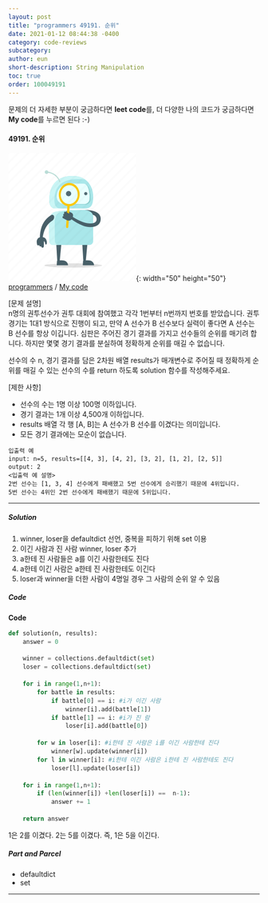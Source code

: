```yaml
---
layout: post
title: "programmers 49191. 순위"
date: 2021-01-12 08:44:38 -0400
category: code-reviews
subcategory: 
author: eun
short-description: String Manipulation
toc: true
order: 100049191
---
```


문제의 더 자세한 부분이 궁금하다면 **leet code**를, 더 다양한 나의 코드가 궁금하다면 **My code**를 누르면 된다 :-)

####  49191. 순위
![Image Alt 텍스트](/assets/link.png){: width="50" height="50"} <a href="https://programmers.co.kr/learn/courses/30/lessons/49191"> programmers</a>  /  <a href="https://github.com/JJungEEun/CodingTest/blob/main/programmers/level3/programmer%2049191_%EC%88%9C%EC%9C%84.ipynb">  My code</a>

[문제 설명]     
n명의 권투선수가 권투 대회에 참여했고 각각 1번부터 n번까지 번호를 받았습니다. 권투 경기는 1대1 방식으로 진행이 되고, 만약 A 선수가 B 선수보다 실력이 좋다면 A 선수는 B 선수를 항상 이깁니다. 심판은 주어진 경기 결과를 가지고 선수들의 순위를 매기려 합니다. 하지만 몇몇 경기 결과를 분실하여 정확하게 순위를 매길 수 없습니다.

선수의 수 n, 경기 결과를 담은 2차원 배열 results가 매개변수로 주어질 때 정확하게 순위를 매길 수 있는 선수의 수를 return 하도록 solution 함수를 작성해주세요.

[제한 사항]     
- 선수의 수는 1명 이상 100명 이하입니다.
- 경기 결과는 1개 이상 4,500개 이하입니다.
- results 배열 각 행 [A, B]는 A 선수가 B 선수를 이겼다는 의미입니다.
- 모든 경기 결과에는 모순이 없습니다.

``` 
입출력 예
input: n=5, results=[[4, 3], [4, 2], [3, 2], [1, 2], [2, 5]]
output: 2
<입출력 예 설명>
2번 선수는 [1, 3, 4] 선수에게 패배했고 5번 선수에게 승리했기 때문에 4위입니다.
5번 선수는 4위인 2번 선수에게 패배했기 때문에 5위입니다.
```
---
##### Solution
1. winner, loser을 defaultdict 선언, 중복을 피하기 위해 set 이용
2. 이긴 사람과 진 사람 winner, loser 추가
3. a한테 진 사람들은 a를 이긴 사람한테도 진다
4. a한테 이긴 사람은 a한테 진 사람한테도 이긴다
5. loser과 winner을 더한 사람이 4명일 경우 그 사람의 순위 알 수 있음

##### Code
**Code**
```python
def solution(n, results):
    answer = 0
    
    winner = collections.defaultdict(set)
    loser = collections.defaultdict(set)
    
    for i in range(1,n+1):
        for battle in results:
            if battle[0] == i: #i가 이긴 사람
                winner[i].add(battle[1])
            if battle[1] == i: #i가 진 람
                loser[i].add(battle[0])
        
        for w in loser[i]: #i한테 진 사람은 i를 이긴 사람한테 진다
            winner[w].update(winner[i])
        for l in winner[i]: #i한테 이긴 사람은 i한테 진 사람한테도 진다
            loser[l].update(loser[i])
    
    for i in range(1,n+1):
        if (len(winner[i]) +len(loser[i]) ==  n-1):
            answer += 1
        
    return answer
```

1은 2를 이겼다. 2는 5를 이겼다. 즉, 1은 5을 이긴다. 

##### Part and Parcel
- defaultdict
- set

---